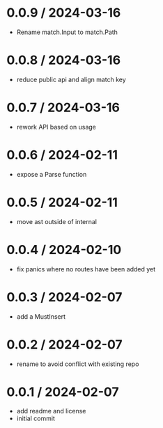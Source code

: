 # 0.0.9 / 2024-03-16

- Rename match.Input to match.Path

# 0.0.8 / 2024-03-16

- reduce public api and align match key

# 0.0.7 / 2024-03-16

- rework API based on usage

# 0.0.6 / 2024-02-11

- expose a Parse function

# 0.0.5 / 2024-02-11

- move ast outside of internal

# 0.0.4 / 2024-02-10

- fix panics where no routes have been added yet

# 0.0.3 / 2024-02-07

- add a MustInsert

# 0.0.2 / 2024-02-07

- rename to avoid conflict with existing repo

# 0.0.1 / 2024-02-07

- add readme and license
- initial commit
